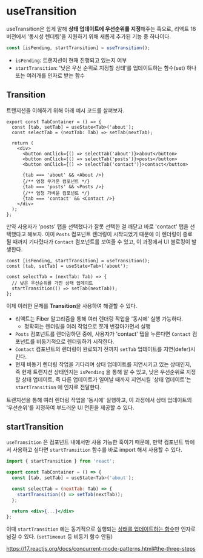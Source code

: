 # useTransition

useTransition은 쉽게 말해 **상태 업데이트에 우선순위를 지정**해주는 훅으로, 리액트 18버전에서 '동시성 렌더링'을 지원하기 위해 새롭게 추가된 기능 중 하나이다.

```jsx
const [isPending, startTransition] = useTransition();
```

- `isPending`: 트랜지션이 현재 진행되고 있는지 여부
- `startTransition`: '낮은 우선 순위로 지정할 상태'를 업데이트하는 함수(set) 하나 또는 여러개를 인자로 받는 함수

## Transition

트랜지션을 이해하기 위해 아래 예시 코드를 살펴보자.

```tsx
export const TabContainer = () => {
  const [tab, setTab] = useState<Tab>('about');
  const selectTab = (nextTab: Tab) => setTab(nextTab);

  return (
    <div>
      <button onClick={() => selectTab('about')}>about</button>
      <button onClick={() => selectTab('posts')}>posts</button>
      <button onClick={() => selectTab('contact')}>contact</button>

      {tab === 'about' && <About />}
      {/** 엄청 무거운 컴포넌트 */}
      {tab === 'posts' && <Posts />}
      {/** 엄청 가벼운 컴포넌트 */}
      {tab === 'contact' && <Contact />}
    </div>
  );
};
```

만약 사용자가 'posts' 탭을 선택했다가 잘못 선택한 걸 깨닫고 바로 'contact' 탭을 선택했다고 해보자. 이미 `Posts` 컴포넌트 렌더링이 시작되었기 때문에 이 렌더링이 종료될 때까지 기다렸다가 `Contact` 컴포넌트를 보여줄 수 있고, 이 과정에서 UI 블로킹이 발생한다. 

```tsx
const [isPending, startTransition] = useTransition();
const [tab, setTab] = useState<Tab>('about');

const selectTab = (nextTab: Tab) => {
  // 낮은 우선순위를 가진 상태 업데이트
  startTransition(() => setTab(nextTab));
};
```

이제 이러한 문제를 **Transition**을 사용하여 해결할 수 있다.

- 리액트는 Fiber 알고리즘을 통해 여러 렌더링 작업을 '동시에' 실행 가능하다.
  - 정확히는 렌더링을 여러 작업으로 쪼개 번갈아가면서 실행
- `Posts` 컴포넌트를 렌더링하던 중에, 사용자가 'contact' 탭을 누른다면 `Contact` 컴포넌트를 비동기적으로 렌더링하기 시작한다.
- `Contact` 컴포넌트의 렌더링이 완료되기 전까지 `setTab` 업데이트를 지연(defer)시킨다. 
- 현재 비동기 렌더링 작업을 기다리며 상태 업데이트를 지연시키고 있는 상태인지, 즉 현재 트랜지션 상태인지는 `isPending` 을 통해 알 수 있고, 낮은 우선순위로 지정할 상태 업데이트, 즉 다른 업데이트가 일어날 때까지 지연시킬 '상태 업데이트'는 `startTransition` 에 인자로 전달한다.

트랜지션을 통해 여러 렌더링 작업을 '동시에' 실행하고, 이 과정에서 상태 업데이트의 '우선순위'를 지정하여 부드러운 UI 전환을 제공할 수 있다.

## startTransition

`useTransition` 은 컴포넌트 내에서만 사용 가능한 훅이기 때문에, 만약 컴포넌트 밖에서 사용하고 싶다면 `startTransition` 함수를 바로 import 해서 사용할 수 있다.

```jsx
import { startTransition } from 'react';

export const TabContainer = () => {
  const [tab, setTab] = useState<Tab>('about');

  const selectTab = (nextTab: Tab) => {
    startTransition(() => setTab(nextTab));
  };

  return <div>{...}</div>
};
```

이때 `startTransition` 에는 동기적으로 실행되는 <u>상태를 업데이트하는 함수</u>만 인자로 넘길 수 있다. (`setTimeout` 등 비동기 함수 안됨)

https://17.reactjs.org/docs/concurrent-mode-patterns.html#the-three-steps

